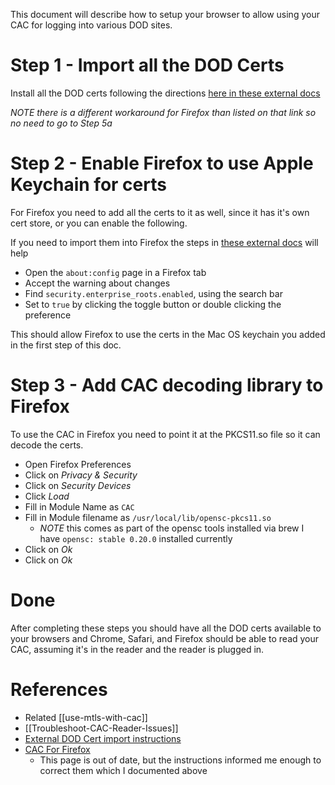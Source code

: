 This document will describe how to setup your browser to allow using your CAC for logging into various DOD sites.

# Step 1 - Import all the DOD Certs

Install all the DOD certs following the directions [here in these external docs](https://militarycac.com/macnotes.htm#DoD_certificates)

_NOTE there is a different workaround for Firefox than listed on that link so no need to go to Step 5a_

# Step 2 - Enable Firefox to use Apple Keychain for certs

For Firefox you need to add all the certs to it as well, since it has it's own cert store, or you can enable the following.

If you need to import them into Firefox the steps in [these external docs](https://militarycac.com/macnotes.htm#Firefox_users) will help

* Open the `about:config` page in a Firefox tab
* Accept the warning about changes
* Find `security.enterprise_roots.enabled`, using the search bar
* Set to `true` by clicking the toggle button or double clicking the preference

This should allow Firefox to use the certs in the Mac OS keychain you added in the first step of this doc.

# Step 3 - Add CAC decoding library to Firefox

To use the CAC in Firefox you need to point it at the PKCS11.so file so it can decode the certs.

* Open Firefox Preferences
* Click on *Privacy & Security*
* Click on *Security Devices*
* Click *Load*
* Fill in Module Name as `CAC`
* Fill in Module filename as `/usr/local/lib/opensc-pkcs11.so`
  * *NOTE* this comes as part of the opensc tools installed via brew I have `opensc: stable 0.20.0` installed currently
* Click on *Ok*
* Click on *Ok*

# Done

After completing these steps you should have all the DOD certs available to your browsers and Chrome, Safari, and Firefox should be able to read your CAC, assuming it's in the reader and the reader is plugged in.

# References

* Related [[use-mtls-with-cac]]
* [[Troubleshoot-CAC-Reader-Issues]]
* [External DOD Cert import instructions](https://militarycac.com/macnotes.htm)
* [CAC For Firefox](https://www.ndu.edu/Incoming-Students/Cybersecurity-Compliance/CAC-for-Firefox/)
  * This page is out of date, but the instructions informed me enough to correct them which I documented above
